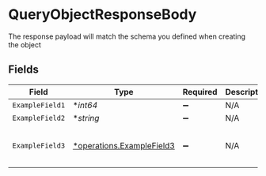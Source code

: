 # QueryObjectResponseBody

The response payload will match the schema you defined when creating the object


## Fields

| Field                                                                        | Type                                                                         | Required                                                                     | Description                                                                  | Example                                                                      |
| ---------------------------------------------------------------------------- | ---------------------------------------------------------------------------- | ---------------------------------------------------------------------------- | ---------------------------------------------------------------------------- | ---------------------------------------------------------------------------- |
| `ExampleField1`                                                              | **int64*                                                                     | :heavy_minus_sign:                                                           | N/A                                                                          | 1                                                                            |
| `ExampleField2`                                                              | **string*                                                                    | :heavy_minus_sign:                                                           | N/A                                                                          | hello                                                                        |
| `ExampleField3`                                                              | [*operations.ExampleField3](../../../pkg/models/operations/examplefield3.md) | :heavy_minus_sign:                                                           | N/A                                                                          | {<br/>"nested": "data"<br/>}                                                 |
